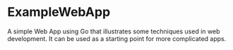 # ExampleWebApp
A simple Web App using Go that illustrates some techniques used in web development. It can be used as a starting point for more complicated apps.
